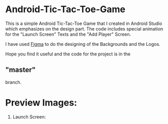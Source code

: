 # Android-Tic-Tac-Toe-Game
This is a simple Android Tic-Tac-Toe Game that I created in Android Studio which emphasizes on the design part. The code includes special animation for the "Launch Screen" Texts and the "Add Player" Screen.

I have used <a href="https://www.figma.com">Figma</a> to do the designing of the Backgrounds and the Logos.

Hope you find it useful and the code for the project is in the <b><h2>"master"</h2></b> branch.

# Preview Images:

1. Launch Screen:
